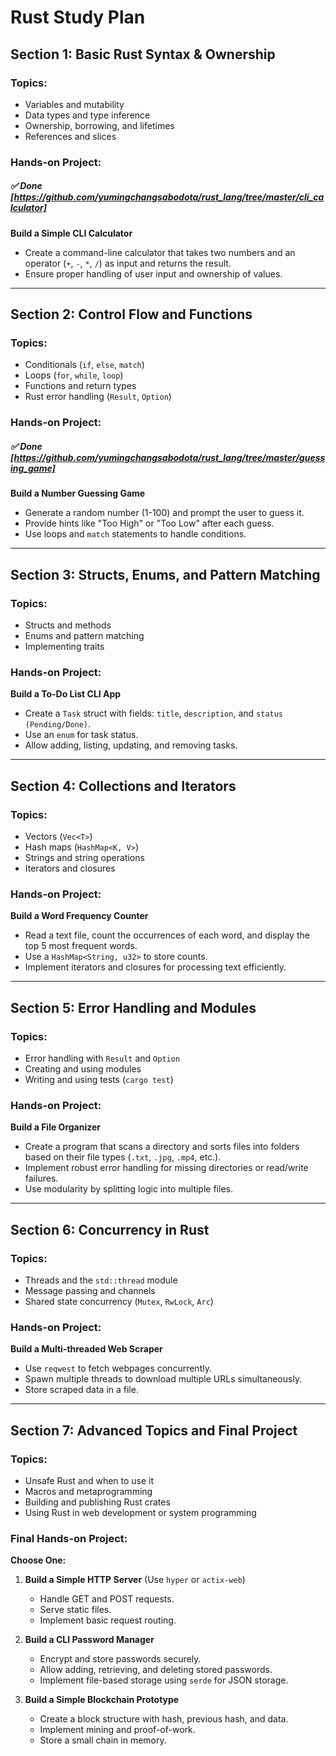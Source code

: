 # Rust Study Plan

## Section 1: Basic Rust Syntax & Ownership
### Topics:
- Variables and mutability
- Data types and type inference
- Ownership, borrowing, and lifetimes
- References and slices


### Hands-on Project:
##### ✅ Done [https://github.com/yumingchangsabodota/rust_lang/tree/master/cli_calculator]
**Build a Simple CLI Calculator**
- Create a command-line calculator that takes two numbers and an operator (`+`, `-`, `*`, `/`) as input and returns the result.
- Ensure proper handling of user input and ownership of values.

---

## Section 2: Control Flow and Functions
### Topics:
- Conditionals (`if`, `else`, `match`)
- Loops (`for`, `while`, `loop`)
- Functions and return types
- Rust error handling (`Result`, `Option`)

### Hands-on Project:
##### ✅ Done [https://github.com/yumingchangsabodota/rust_lang/tree/master/guessing_game]
**Build a Number Guessing Game**
- Generate a random number (1-100) and prompt the user to guess it.
- Provide hints like "Too High" or "Too Low" after each guess.
- Use loops and `match` statements to handle conditions.

---

## Section 3: Structs, Enums, and Pattern Matching
### Topics:
- Structs and methods
- Enums and pattern matching
- Implementing traits

### Hands-on Project:
**Build a To-Do List CLI App**
- Create a `Task` struct with fields: `title`, `description`, and `status (Pending/Done)`.
- Use an `enum` for task status.
- Allow adding, listing, updating, and removing tasks.

---

## Section 4: Collections and Iterators
### Topics:
- Vectors (`Vec<T>`)
- Hash maps (`HashMap<K, V>`)
- Strings and string operations
- Iterators and closures

### Hands-on Project:
**Build a Word Frequency Counter**
- Read a text file, count the occurrences of each word, and display the top 5 most frequent words.
- Use a `HashMap<String, u32>` to store counts.
- Implement iterators and closures for processing text efficiently.

---

## Section 5: Error Handling and Modules
### Topics:
- Error handling with `Result` and `Option`
- Creating and using modules
- Writing and using tests (`cargo test`)

### Hands-on Project:
**Build a File Organizer**
- Create a program that scans a directory and sorts files into folders based on their file types (`.txt`, `.jpg`, `.mp4`, etc.).
- Implement robust error handling for missing directories or read/write failures.
- Use modularity by splitting logic into multiple files.

---

## Section 6: Concurrency in Rust
### Topics:
- Threads and the `std::thread` module
- Message passing and channels
- Shared state concurrency (`Mutex`, `RwLock`, `Arc`)

### Hands-on Project:
**Build a Multi-threaded Web Scraper**
- Use `reqwest` to fetch webpages concurrently.
- Spawn multiple threads to download multiple URLs simultaneously.
- Store scraped data in a file.

---

## Section 7: Advanced Topics and Final Project
### Topics:
- Unsafe Rust and when to use it
- Macros and metaprogramming
- Building and publishing Rust crates
- Using Rust in web development or system programming

### Final Hands-on Project:
**Choose One:**
1. **Build a Simple HTTP Server** (Use `hyper` or `actix-web`)
   - Handle GET and POST requests.
   - Serve static files.
   - Implement basic request routing.

2. **Build a CLI Password Manager**
   - Encrypt and store passwords securely.
   - Allow adding, retrieving, and deleting stored passwords.
   - Implement file-based storage using `serde` for JSON storage.

3. **Build a Simple Blockchain Prototype**
   - Create a block structure with hash, previous hash, and data.
   - Implement mining and proof-of-work.
   - Store a small chain in memory.